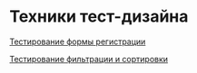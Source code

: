 # Техники тест-дизайна
[Тестирование формы регистрации](https://docs.google.com/spreadsheets/d/1APUExn1g2-_Tz_Qvkdr7IH_EIWcOf9F7zhENJpHOP2Q/edit#gid=0)

[Тестирование фильтрации и сортировки](https://docs.google.com/spreadsheets/d/1WMI4a591gAhEPoqmp3Qo9DPmUw39mhqW263pJC7ZgRc/edit#gid=0)
